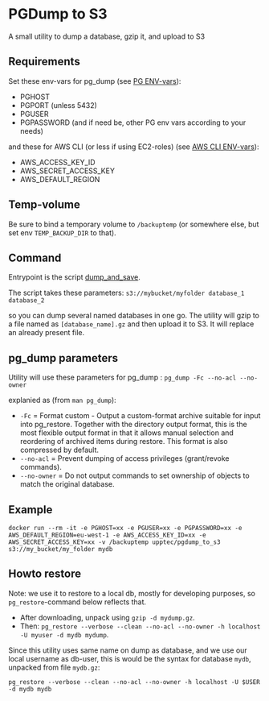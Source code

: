 # PGDump to S3
A small utility to dump a database, gzip it, and upload to S3

## Requirements

Set these env-vars for pg_dump (see [PG ENV-vars](http://www.postgresql.org/docs/current/static/libpq-envars.html)):
  * PGHOST
  * PGPORT (unless 5432)
  * PGUSER
  * PGPASSWORD
(and if need be, other PG env vars according to your needs)

and these for AWS CLI (or less if using EC2-roles) (see [AWS CLI ENV-vars](http://docs.aws.amazon.com/cli/latest/userguide/cli-chap-getting-started.html#cli-environment)):
  * AWS_ACCESS_KEY_ID
  * AWS_SECRET_ACCESS_KEY
  * AWS_DEFAULT_REGION

## Temp-volume

Be sure to bind a temporary volume to `/backuptemp` (or somewhere else, but set env `TEMP_BACKUP_DIR` to that).

## Command
Entrypoint is the script [dump_and_save](dump_and_save).

The script takes these parameters:
    `s3://mybucket/myfolder database_1 database_2`

so you can dump several named databases in one go.
The utility will gzip to a file named as `[database_name].gz` and then upload it to S3. It will replace an already present file.

## pg_dump parameters

Utility will use these parameters for pg_dump :
`pg_dump -Fc --no-acl --no-owner`

explanied as (from `man pg_dump`):
  * `-Fc` = Format custom - Output a custom-format archive suitable for input into pg_restore. Together with the directory output format, this is the most flexible output format in that it
               allows manual selection and reordering of archived items during restore. This format is also compressed by default.
  * `--no-acl` = Prevent dumping of access privileges (grant/revoke commands).
  * `--no-owner` = Do not output commands to set ownership of objects to match the original database.

## Example

`docker run --rm -it -e PGHOST=xx -e PGUSER=xx -e PGPASSWORD=xx -e AWS_DEFAULT_REGION=eu-west-1 -e AWS_ACCESS_KEY_ID=xx -e AWS_SECRET_ACCESS_KEY=xx -v /backuptemp upptec/pgdump_to_s3 s3://my_bucket/my_folder mydb`

## Howto restore
Note: we use it to restore to a local db, mostly for developing purposes, so `pg_restore`-command below reflects that.

  * After downloading, unpack using `gzip -d mydump.gz`.
  * Then: `pg_restore --verbose --clean --no-acl --no-owner -h localhost -U myuser -d mydb mydump`.

Since this utility uses same name on dump as database, and we use our local username as db-user, this is would be the syntax for database `mydb`, unpacked from file `mydb.gz`:

    pg_restore --verbose --clean --no-acl --no-owner -h localhost -U $USER -d mydb mydb
